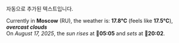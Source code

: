 
자동으로 추가된 텍스트입니다.

<!--START_SECTION:weather:moscow-->
Currently in **Moscow** (RU), the weather is: **17.8°C** (feels like **17.5°C**), ***overcast clouds***<br/>
On *August 17, 2025*, the *sun rises* at 🌅**05:05** and *sets* at 🌇**20:02**.
<!--END_SECTION:weather-->
